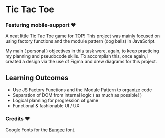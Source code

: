 # Tic Tac Toe

### Featuring mobile-support ❤

A neat little Tic Tac Toe game for [TOP](https://www.theodinproject.com/)!
This project was mainly focused on using factory functions and the module pattern (dog balls) in JavaScript.

My main ( personal ) objectives in this task were, again, to keep practicing my planning and pseudocode skills.
To accomplish this, once again, I created a design via the use of Figma and drew diagrams for this project.

## Learning Outcomes

- Use JS Factory Functions and the Module Pattern to organize code
- Separation of DOM from internal logic ( as much as possible! )
- Logical planning for progression of game
- Functional & fashionable UI / UX

### Credits ❤

Google Fonts for the <a href="https://fonts.google.com/specimen/Bungee">Bungee</a> font.

